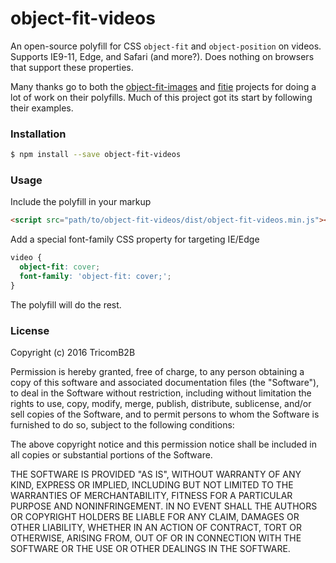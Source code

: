 # object-fit-videos

An open-source polyfill for CSS `object-fit` and `object-position` on videos. Supports IE9-11, Edge, and Safari (and more?). Does nothing on browsers that support these properties.

Many thanks go to both the [object-fit-images](https://github.com/bfred-it/object-fit-images) and [fitie](https://github.com/jonathantneal/fitie) projects for doing a lot of work on their polyfills. Much of this project got its start by following their examples.

### Installation

```sh
$ npm install --save object-fit-videos
```

### Usage

Include the polyfill in your markup

```html
<script src="path/to/object-fit-videos/dist/object-fit-videos.min.js"></script>
```

Add a special font-family CSS property for targeting IE/Edge

```css
video {
  object-fit: cover;
  font-family: 'object-fit: cover;';
}
```

The polyfill will do the rest.

### License

Copyright (c) 2016 TricomB2B

Permission is hereby granted, free of charge, to any person obtaining a copy of this software and associated documentation files (the "Software"), to deal in the Software without restriction, including without limitation the rights to use, copy, modify, merge, publish, distribute, sublicense, and/or sell copies of the Software, and to permit persons to whom the Software is furnished to do so, subject to the following conditions:

The above copyright notice and this permission notice shall be included in all copies or substantial portions of the Software.

THE SOFTWARE IS PROVIDED "AS IS", WITHOUT WARRANTY OF ANY KIND, EXPRESS OR IMPLIED, INCLUDING BUT NOT LIMITED TO THE WARRANTIES OF MERCHANTABILITY, FITNESS FOR A PARTICULAR PURPOSE AND NONINFRINGEMENT. IN NO EVENT SHALL THE AUTHORS OR COPYRIGHT HOLDERS BE LIABLE FOR ANY CLAIM, DAMAGES OR OTHER LIABILITY, WHETHER IN AN ACTION OF CONTRACT, TORT OR OTHERWISE, ARISING FROM, OUT OF OR IN CONNECTION WITH THE SOFTWARE OR THE USE OR OTHER DEALINGS IN THE SOFTWARE.
